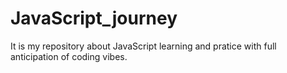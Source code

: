# JavaScript_journey
It is my repository about JavaScript learning and pratice with full anticipation of coding vibes.
